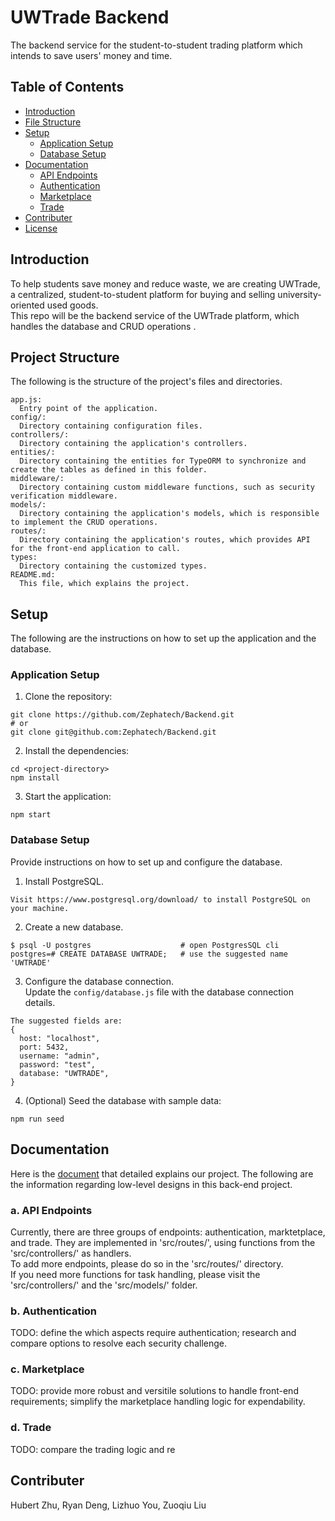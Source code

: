 # UWTrade Backend

The backend service for the student-to-student trading platform which intends to save users' money and time.

## Table of Contents

- [Introduction](#introduction)
- [File Structure](#file-structure)
- [Setup](#setup)
  - [Application Setup](#application-setup)
  - [Database Setup](#database-setup)
- [Documentation](#documentation)
  - [API Endpoints](#api-endpoints)
  - [Authentication](#authentication)
  - [Marketplace](#marketplace)
  - [Trade](#trade)
- [Contributer](#contributer)
- [License](#license)

## Introduction

To help students save money and reduce waste, we are creating UWTrade, a centralized, student-to-student platform for buying and selling university-oriented used goods. \
This repo will be the backend service of the UWTrade platform, which handles the database and CRUD operations .

## Project Structure

The following is the structure of the project's files and directories.

```
app.js:
  Entry point of the application.
config/:
  Directory containing configuration files.
controllers/:
  Directory containing the application's controllers.
entities/:
  Directory containing the entities for TypeORM to synchronize and create the tables as defined in this folder.
middleware/:
  Directory containing custom middleware functions, such as security verification middleware.
models/:
  Directory containing the application's models, which is responsible to implement the CRUD operations.
routes/:
  Directory containing the application's routes, which provides API for the front-end application to call.
types:
  Directory containing the customized types.
README.md:
  This file, which explains the project.
```

## Setup

The following are the instructions on how to set up the application and the database.

### Application Setup

1. Clone the repository:

```
git clone https://github.com/Zephatech/Backend.git
# or
git clone git@github.com:Zephatech/Backend.git
```

2. Install the dependencies:

```
cd <project-directory>
npm install
```

3. Start the application:

```
npm start
```

### Database Setup

Provide instructions on how to set up and configure the database.

1. Install PostgreSQL.

```
Visit https://www.postgresql.org/download/ to install PostgreSQL on your machine.
```

2. Create a new database.

```
$ psql -U postgres                    # open PostgresSQL cli
postgres=# CREATE DATABASE UWTRADE;   # use the suggested name 'UWTRADE'
```

3. Configure the database connection. \
   Update the `config/database.js` file with the database connection details.

```
The suggested fields are:
{
  host: "localhost",
  port: 5432,
  username: "admin",
  password: "test",
  database: "UWTRADE",
}
```

4. (Optional) Seed the database with sample data:

```
npm run seed
```

## Documentation

Here is the [document](https://docs.google.com/document/d/1PB7UbdsNjgnukX7bS5LFWs7b6LLI4LPXU7PcPP-Y-gA/edit) that detailed explains our project.
The following are the information regarding low-level designs in this back-end project.

### a. API Endpoints

Currently, there are three groups of endpoints: authentication, marktetplace, and trade. They are implemented in 'src/routes/', using functions from the 'src/controllers/' as handlers.\
To add more endpoints, please do so in the 'src/routes/' directory. \
If you need more functions for task handling, please visit the 'src/controllers/' and the 'src/models/' folder.

### b. Authentication

TODO: define the which aspects require authentication; research and compare options to resolve each security challenge.

### c. Marketplace

TODO: provide more robust and versitile solutions to handle front-end requirements; simplify the marketplace handling logic for expendability.

### d. Trade

TODO: compare the trading logic and re

## Contributer

Hubert Zhu,
Ryan Deng,
Lizhuo You,
Zuoqiu Liu
